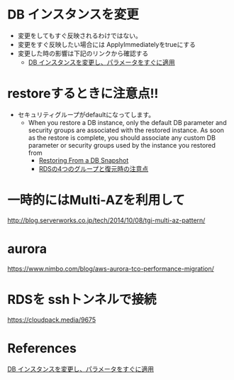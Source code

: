 

# DB インスタンスを変更

+ 変更をしてもすぐ反映されるわけではない。
+ 変更をすぐ反映したい場合には ApplyImmediatelyをtrueにする
+ 変更した時の影響は下記のリンクから確認する
  + [DB インスタンスを変更し、パラメータをすぐに適用](htps://docs.aws.amazon.com/ja_jp/AmazonRDS/latest/UserGuide/Overview.DBInstance.Modifying.html)

# restoreするときに注意点!!

+ セキュリティグループがdefaultになってします。
  + When you restore a DB instance, only the default DB parameter and security groups are associated with the restored instance. As soon as the restore is complete, you should associate any custom DB parameter or security groups used by the instance you restored from
    + [Restoring From a DB Snapshot](http://docs.aws.amazon.com/AmazonRDS/latest/UserGuide/USER_RestoreFromSnapshot.html)
    + [RDSの4つのグループと復元時の注意点](http://www.simpline.co.jp/tech/?p=1014)

# 一時的にはMulti-AZを利用して

<http://blog.serverworks.co.jp/tech/2014/10/08/tgi-multi-az-pattern/>

# aurora

<https://www.nimbo.com/blog/aws-aurora-tco-performance-migration/>

# RDSを sshトンネルで接続

<https://cloudpack.media/9675>

# References

[DB インスタンスを変更し、パラメータをすぐに適用](htps://docs.aws.amazon.com/ja_jp/AmazonRDS/latest/UserGuide/Overview.DBInstance.Modifying.html)
